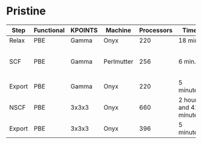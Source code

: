 # Pristine

| Step | Functional | KPOINTS | Machine | Processors | Time | Choices |
|------|------------|---------|---------|------------|------|---------|
| Relax | PBE | Gamma | Onyx | 220 | 18 min. | |
| SCF | PBE | Gamma | Perlmutter | 256 | 6 min. | Tighter convergence and more bands |
| Export | PBE | Gamma | Onyx  | 220 | 5 minutes | `-nb 4` |
| NSCF | PBE | 3x3x3 | Onyx | 660 | 2 hours and 41 minutes | `ISYM=-1`, `KPAR=3` |
| Export | PBE | 3x3x3 | Onyx | 396 | 5 minutes | `-nk 9 -nb 4`

